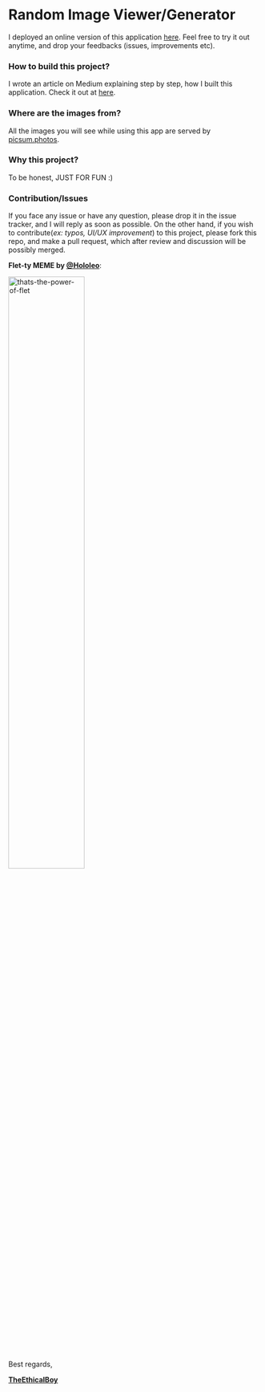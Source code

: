 # Random Image Viewer/Generator

I deployed an online version of this application [here](https://random-image-gen-post.henrindonko.repl.co). Feel free to try it out anytime, and drop your feedbacks (issues, improvements etc).

[//]: # (![image]&#40;https://user-images.githubusercontent.com/98978078/211143358-57a220f3-5928-482e-925d-2c94cd1ffd62.png&#41;)

### How to build this project?
I wrote an article on Medium explaining step by step, how I built this application. Check it out at [here](https://ndonkohenri.medium.com/building-a-random-image-generator-flutter-app-with-the-flet-python-framework-ecfe8b5daaf8).

### Where are the images from?
All the images you will see while using this app are served by [picsum.photos](https://picsum.photos).

### Why this project?
To be honest, JUST FOR FUN :) 

### Contribution/Issues
If you face any issue or have any question, please drop it in the issue tracker, and I will reply as soon as possible.
On the other hand, if you wish to contribute(_ex: typos, UI/UX improvement_) to this project, please fork this repo, and make a pull request, which after review and discussion will be possibly merged.

**Flet-ty MEME by [@Hololeo](https://github.com/hololeo)**:

<img src="https://user-images.githubusercontent.com/98978078/195565736-170f1aea-ed0b-433c-ab2d-3a34d23a6994.jpeg" alt="thats-the-power-of-flet" width=55% align="center">


Best regards,

<u>**TheEthicalBoy**</u>

